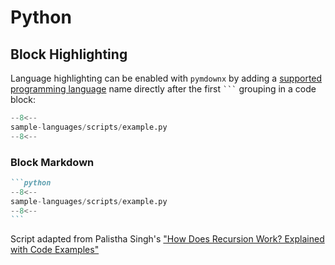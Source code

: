 # Python

## Block Highlighting

Language highlighting can be enabled with `pymdownx` by adding a [supported programming language](https://pygments.org/languages/) name directly after the first <code>```</code> grouping in a code block:

```python
--8<--
sample-languages/scripts/example.py
--8<--
```

### Block Markdown 

````markdown
```python
--8<--
sample-languages/scripts/example.py
--8<--
```
````

Script adapted from Palistha Singh's ["How Does Recursion Work? Explained with Code Examples"](https://www.freecodecamp.org/news/what-is-recursion/)